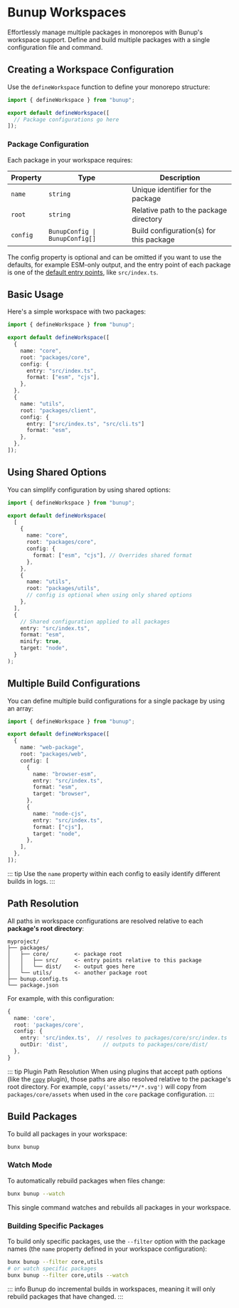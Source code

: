 # Bunup Workspaces

Effortlessly manage multiple packages in monorepos with Bunup's workspace support. Define and build multiple packages with a single configuration file and command.

## Creating a Workspace Configuration

Use the `defineWorkspace` function to define your monorepo structure:

```typescript [bunup.config.ts]
import { defineWorkspace } from "bunup";

export default defineWorkspace([
  // Package configurations go here
]);
```

### Package Configuration

Each package in your workspace requires:

| Property | Type | Description |
|----------|------|-------------|
| `name` | `string` | Unique identifier for the package |
| `root` | `string` | Relative path to the package directory |
| `config` | `BunupConfig \| BunupConfig[]` | Build configuration(s) for this package |

The config property is optional and can be omitted if you want to use the defaults, for example ESM-only output, and the entry point of each package is one of the [default entry points](/docs/introduction#default-entry-points), like `src/index.ts`.

## Basic Usage

Here's a simple workspace with two packages:

```typescript [bunup.config.ts]
import { defineWorkspace } from "bunup";

export default defineWorkspace([
  {
    name: "core",
    root: "packages/core",
    config: {
      entry: "src/index.ts",
      format: ["esm", "cjs"],
    },
  },
  {
    name: "utils",
    root: "packages/client",
    config: {
      entry: ["src/index.ts", "src/cli.ts"]
      format: "esm",
    },
  },
]);
```

## Using Shared Options

You can simplify configuration by using shared options:

```typescript [bunup.config.ts]
import { defineWorkspace } from "bunup";

export default defineWorkspace(
  [
    {
      name: "core",
      root: "packages/core",
      config: {
        format: ["esm", "cjs"], // Overrides shared format
      },
    },
    {
      name: "utils",
      root: "packages/utils",
      // config is optional when using only shared options
    },
  ],
  {
    // Shared configuration applied to all packages
    entry: "src/index.ts",
    format: "esm",
    minify: true,
    target: "node",
  }
);
```

## Multiple Build Configurations

You can define multiple build configurations for a single package by using an array:

```typescript [bunup.config.ts]
import { defineWorkspace } from "bunup";

export default defineWorkspace([
  {
    name: "web-package",
    root: "packages/web",
    config: [
      {
        name: "browser-esm",
        entry: "src/index.ts",
        format: "esm",
        target: "browser",
      },
      {
        name: "node-cjs",
        entry: "src/index.ts",
        format: ["cjs"],
        target: "node",
      },
    ],
  },
]);
```

::: tip
Use the `name` property within each config to easily identify different builds in logs.
:::

## Path Resolution

All paths in workspace configurations are resolved relative to each **package's root directory**:

```
myproject/
├── packages/
│   ├── core/        <- package root
│   │   ├── src/     <- entry points relative to this package
│   │   └── dist/    <- output goes here
│   └── utils/       <- another package root
├── bunup.config.ts
└── package.json
```

For example, with this configuration:

```typescript
{
  name: 'core',
  root: 'packages/core',
  config: {
    entry: 'src/index.ts',  // resolves to packages/core/src/index.ts
    outDir: 'dist',           // outputs to packages/core/dist/
  },
}
```

::: tip Plugin Path Resolution
When using plugins that accept path options (like the [`copy`](/docs/builtin-plugins/copy) plugin), those paths are also resolved relative to the package's root directory. For example, `copy('assets/**/*.svg')` will copy from `packages/core/assets` when used in the `core` package configuration.
:::

## Build Packages

To build all packages in your workspace:

```sh
bunx bunup
```

### Watch Mode

To automatically rebuild packages when files change:

```sh
bunx bunup --watch
```

This single command watches and rebuilds all packages in your workspace.

### Building Specific Packages

To build only specific packages, use the `--filter` option with the package names (the `name` property defined in your workspace configuration):

```sh
bunx bunup --filter core,utils
# or watch specific packages
bunx bunup --filter core,utils --watch
```

::: info
Bunup do incremental builds in workspaces, meaning it will only rebuild packages that have changed.
:::
